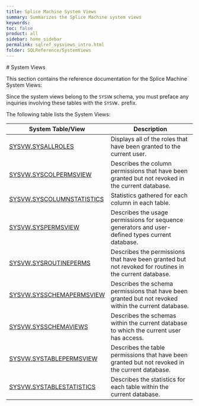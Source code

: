 ```yaml
---
title: Splice Machine System Views
summary: Summarizes the Splice Machine system views
keywords:
toc: false
product: all
sidebar: home_sidebar
permalink: sqlref_sysviews_intro.html
folder: SQLReference/SystemViews
---
```

<section>
<div class="TopicContent" data-swiftype-index="true" markdown="1">
# System Views

This section contains the reference documentation for the Splice Machine
System Views:

Since the system views belong to the `SYSVW` schema, you must preface any
inquiries involving these tables with the `SYSVW.` prefix.

The following table lists the System Views:

<table summary="Summary table with links to and descriptions of system views">
    <col />
    <col />
    <thead>
        <tr>
            <th>System Table/View</th>
            <th>Description</th>
        </tr>
    </thead>
    <tbody>
        <tr>
            <td class="CodeFont"><a href="sqlref_systables_sysallroles.html">SYSVW.SYSALLROLES</a></td>
            <td>Displays all of the roles that have been granted to the current user.</td>
        </tr>
        <tr>
            <td class="CodeFont"><a href="sqlref_sysviews_syscolpermsview.html">SYSVW.SYSCOLPERMSVIEW</a></td>
            <td>Describes the column permissions that have been granted but not revoked in the current database.</td>
        </tr>
        <tr>
            <td class="CodeFont"><a href="sqlref_systables_syscolumnstats.html">SYSVW.SYSCOLUMNSTATISTICS</a></td>
            <td>Statistics gathered for each column in each table.</td>
        </tr>
        <tr>
            <td class="CodeFont"><a href="sqlref_sysviews_syspermsview.html">SYSVW.SYSPERMSVIEW</a></td>
            <td>Describes the usage permissions for sequence
            generators and user-defined types current database.</td>
        </tr>
        <tr>
            <td class="CodeFont"><a href="sqlref_sysviews_sysroutineperms.html">SYSVW.SYSROUTINEPERMS</a></td>
            <td>Describes the permissions that have been granted but not revoked for routines in the current database.</td>
        </tr>
        <tr>
            <td class="CodeFont"><a href="sqlref_sysviews_sysschemapermsview.html">SYSVW.SYSSCHEMAPERMSVIEW</a></td>
            <td>Describes the schema permissions that have been granted but not revoked within the current
            database.</td>
        </tr>
        <tr>
            <td class="CodeFont"><a href="sqlref_systables_sysschemaviews.html">SYSVW.SYSSCHEMAVIEWS</a></td>
            <td>Describes the schemas within the current database to which the current user has access.</td>
        </tr>
        <tr>
            <td class="CodeFont"><a href="sqlref_sysviews_systablepermsview.html">SYSVW.SYSTABLEPERMSVIEW</a></td>
            <td>Describes the table permissions that have been granted but not revoked in the current database.</td>
        </tr>
        <tr>
            <td class="CodeFont"><a href="sqlref_systables_systablestats.html">SYSVW.SYSTABLESTATISTICS</a></td>
            <td>Describes the statistics for each table within the current database.</td>
        </tr>
    </tbody>
</table>

</div>
</section>
